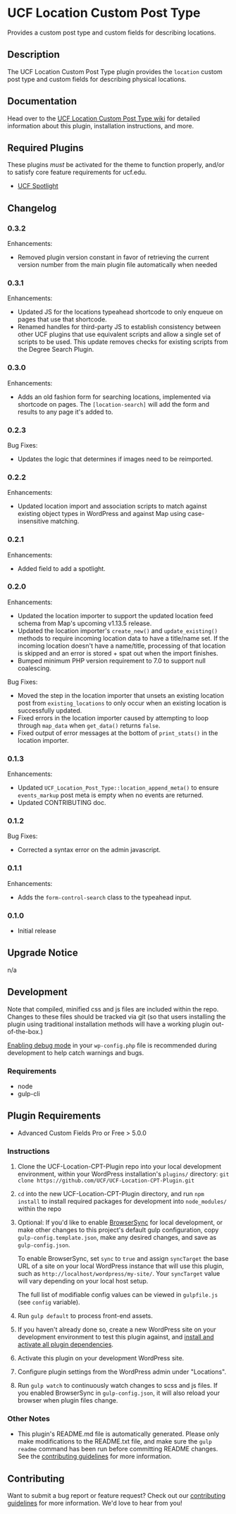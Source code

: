 # UCF Location Custom Post Type #

Provides a custom post type and custom fields for describing locations.


## Description ##

The UCF Location Custom Post Type plugin provides the `location` custom post type and custom fields for describing physical locations.


## Documentation ##

Head over to the [UCF Location Custom Post Type wiki](https://github.com/UCF/UCF-Location-CPT-Plugin/wiki) for detailed information about this plugin, installation instructions, and more.

## Required Plugins ##
These plugins *must* be activated for the theme to function properly, and/or to satisfy core feature requirements for ucf.edu.
* [UCF Spotlight](https://github.com/UCF/UCF-Spotlights-Plugin)

## Changelog ##

### 0.3.2 ###
Enhancements:
* Removed plugin version constant in favor of retrieving the current version number from the main plugin file automatically when needed

### 0.3.1 ###
Enhancements:
* Updated JS for the locations typeahead shortcode to only enqueue on pages that use that shortcode.
* Renamed handles for third-party JS to establish consistency between other UCF plugins that use equivalent scripts and allow a single set of scripts to be used.  This update removes checks for existing scripts from the Degree Search Plugin.

### 0.3.0 ###
Enhancements:
* Adds an old fashion form for searching locations, implemented via shortcode on pages. The `[location-search]` will add the form and results to any page it's added to.

### 0.2.3 ###
Bug Fixes:
* Updates the logic that determines if images need to be reimported.

### 0.2.2 ###
Enhancements:
* Updated location import and association scripts to match against existing object types in WordPress and against Map using case-insensitive matching.

### 0.2.1 ###
Enhancements:
* Added field to add a spotlight.

### 0.2.0 ###
Enhancements:
* Updated the location importer to support the updated location feed schema from Map's upcoming v1.13.5 release.
* Updated the location importer's `create_new()` and `update_existing()` methods to require incoming location data to have a title/name set.  If the incoming location doesn't have a name/title, processing of that location is skipped and an error is stored + spat out when the import finishes.
* Bumped minimum PHP version requirement to 7.0 to support null coalescing.

Bug Fixes:
* Moved the step in the location importer that unsets an existing location post from `existing_locations` to only occur when an existing location is successfully updated.
* Fixed errors in the location importer caused by attempting to loop through `map_data` when `get_data()` returns `false`.
* Fixed output of error messages at the bottom of `print_stats()` in the location importer.

### 0.1.3 ###
Enhancements:
* Updated `UCF_Location_Post_Type::location_append_meta()` to ensure `events_markup` post meta is empty when no events are returned.
* Updated CONTRIBUTING doc.

### 0.1.2 ###
Bug Fixes:
* Corrected a syntax error on the admin javascript.

### 0.1.1 ###
Enhancements:
* Adds the `form-control-search` class to the typeahead input.

### 0.1.0 ###
* Initial release


## Upgrade Notice ##

n/a


## Development ##

Note that compiled, minified css and js files are included within the repo.  Changes to these files should be tracked via git (so that users installing the plugin using traditional installation methods will have a working plugin out-of-the-box.)

[Enabling debug mode](https://codex.wordpress.org/Debugging_in_WordPress) in your `wp-config.php` file is recommended during development to help catch warnings and bugs.

### Requirements ###
* node
* gulp-cli

## Plugin Requirements ##
* Advanced Custom Fields Pro or Free > 5.0.0

### Instructions ###
1. Clone the UCF-Location-CPT-Plugin repo into your local development environment, within your WordPress installation's `plugins/` directory: `git clone https://github.com/UCF/UCF-Location-CPT-Plugin.git`
2. `cd` into the new UCF-Location-CPT-Plugin directory, and run `npm install` to install required packages for development into `node_modules/` within the repo
3. Optional: If you'd like to enable [BrowserSync](https://browsersync.io) for local development, or make other changes to this project's default gulp configuration, copy `gulp-config.template.json`, make any desired changes, and save as `gulp-config.json`.

    To enable BrowserSync, set `sync` to `true` and assign `syncTarget` the base URL of a site on your local WordPress instance that will use this plugin, such as `http://localhost/wordpress/my-site/`.  Your `syncTarget` value will vary depending on your local host setup.

    The full list of modifiable config values can be viewed in `gulpfile.js` (see `config` variable).
3. Run `gulp default` to process front-end assets.
4. If you haven't already done so, create a new WordPress site on your development environment to test this plugin against, and [install and activate all plugin dependencies](https://github.com/UCF/UCF-Location-CPT-Plugin/wiki/Installation#installation-requirements).
5. Activate this plugin on your development WordPress site.
6. Configure plugin settings from the WordPress admin under "Locations".
7. Run `gulp watch` to continuously watch changes to scss and js files. If you enabled BrowserSync in `gulp-config.json`, it will also reload your browser when plugin files change.

### Other Notes ###
* This plugin's README.md file is automatically generated. Please only make modifications to the README.txt file, and make sure the `gulp readme` command has been run before committing README changes.  See the [contributing guidelines](https://github.com/UCF/UCF-Location-CPT-Plugin/blob/master/CONTRIBUTING.md) for more information.


## Contributing ##

Want to submit a bug report or feature request?  Check out our [contributing guidelines](https://github.com/UCF/UCF-Location-CPT-Plugin/blob/master/CONTRIBUTING.md) for more information.  We'd love to hear from you!
